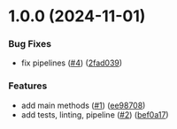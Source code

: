 # 1.0.0 (2024-11-01)


### Bug Fixes

* fix pipelines ([#4](https://github.com/Basis-Theory/threeds-react-native/issues/4)) ([2fad039](https://github.com/Basis-Theory/threeds-react-native/commit/2fad039ad9cebad8ec092813f96f82ebd641070f))


### Features

* add main methods ([#1](https://github.com/Basis-Theory/threeds-react-native/issues/1)) ([ee98708](https://github.com/Basis-Theory/threeds-react-native/commit/ee9870880428c3a62c85eddf489bae61f4092809))
* add tests, linting, pipeline ([#2](https://github.com/Basis-Theory/threeds-react-native/issues/2)) ([bef0a17](https://github.com/Basis-Theory/threeds-react-native/commit/bef0a175b32c7f782fa990d69a4789e7b4608022))
